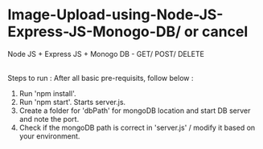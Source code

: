 # Image-Upload-using-Node-JS-Express-JS-Monogo-DB/ or cancel
Node JS + Express JS + Monogo DB - GET/ POST/ DELETE <br><br>

Steps to run :
After all basic pre-requisits, follow below : 
1. Run 'npm install'.<br>
2. Run 'npm start'. Starts server.js. <br>
3. Create a folder for 'dbPath' for mongoDB location and start DB server and note the port. <br>
4. Check if the mongoDB path is correct in 'server.js' / modify it based on your environment. <br>
